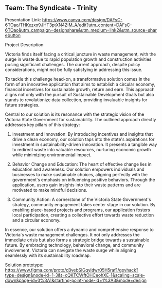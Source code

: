 ## Team: The Syndicate - Trinity

Presentation Link: https://www.canva.com/design/DAFsC-6TOao/THKezxo9JHT3ptXN4ZIM_A/edit?utm_content=DAFsC-6TOao&utm_campaign=designshare&utm_medium=link2&utm_source=sharebutton

Project Description

Victoria finds itself facing a critical juncture in waste management, with the surge in waste due to rapid population growth and construction activities posing significant challenges. The current approach, despite policy considerations, might not be fully satisfying in addressing this issue.

To tackle this challenge head-on, a transformative solution comes in the form of an innovative application that aims to establish a circular economy, financial incentives for sustainable growth, return and earn. This approach aligns not only with the pursuit of Sustainable Development Goals but also stands to revolutionize data collection, providing invaluable insights for future strategies.

Central to our solution is its resonance with the strategic vision of the Victoria State Government for sustainability. The outlined approach directly addresses key pillars of this strategy:

1. Investment and Innovation: By introducing incentives and insights that drive a clean economy, our solution taps into the state's aspirations for investment in sustainability-driven innovation. It presents a tangible way to redirect waste into valuable resources, nurturing economic growth while minimizing environmental impact.

2. Behavior Change and Education: The heart of effective change lies in education and awareness. Our solution empowers individuals and businesses to make sustainable choices, aligning perfectly with the government's emphasis on influencing positive behaviors. Through the application, users gain insights into their waste patterns and are motivated to make mindful decisions.

3. Community Action: A cornerstone of the Victoria State Government's strategy, community engagement takes center stage in our solution. By enabling place-based projects and programs, our application fosters local participation, creating a collective effort towards waste reduction and a circular economy.

In essence, our solution offers a dynamic and comprehensive response to Victoria's waste management challenges. It not only addresses the immediate crisis but also forms a strategic bridge towards a sustainable future. By embracing technology, behavioral change, and community involvement, Victoria can navigate the waste surge while aligning seamlessly with its sustainability roadmap.

Solution prototype: https://www.figma.com/proto/cBvebSlGqyIdwr05H5raf1/govhack?type=design&node-id=1-3&t=cQKTCWftOHCeohXE-1&scaling=scale-down&page-id=0%3A1&starting-point-node-id=1%3A3&mode=design
